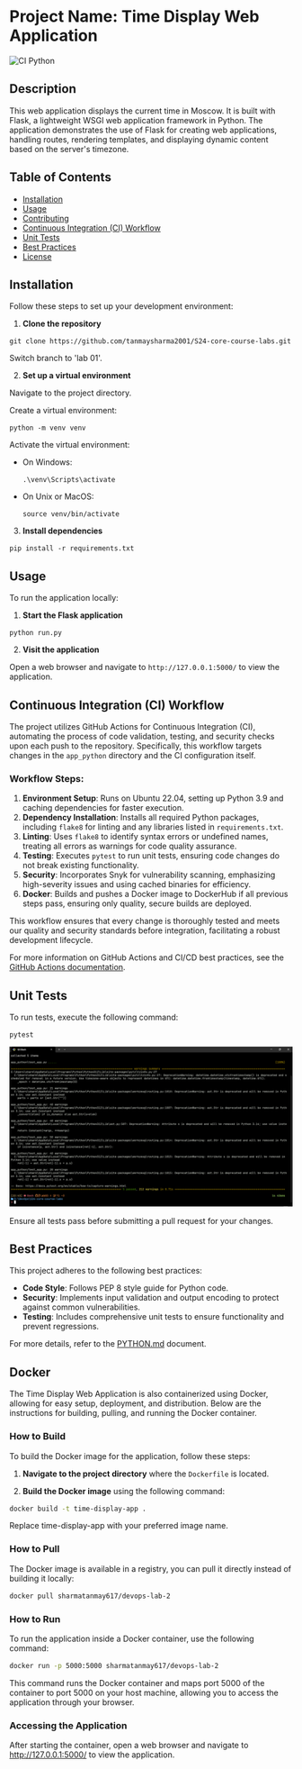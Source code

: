 # Project Name: Time Display Web Application
![CI Python](https://github.com/tanmaysharma2001/S24-core-course-labs/actions/workflows/python-ci.yml/badge.svg)

## Description

This web application displays the current time in Moscow. It is built with Flask, a lightweight WSGI web application framework in Python. The application demonstrates the use of Flask for creating web applications, handling routes, rendering templates, and displaying dynamic content based on the server's timezone.

## Table of Contents

- [Installation](#installation)
- [Usage](#usage)
- [Contributing](#contributing)
- [Continuous Integration (CI) Workflow](#continuous-integration-ci-workflow)
- [Unit Tests](#unit-tests)
- [Best Practices](#best-practices)
- [License](#license)

## Installation

Follow these steps to set up your development environment:

1. **Clone the repository**

```
git clone https://github.com/tanmaysharma2001/S24-core-course-labs.git
```

Switch branch to 'lab 01'.

2. **Set up a virtual environment**

Navigate to the project directory.

Create a virtual environment:

```
python -m venv venv
```


Activate the virtual environment:

- On Windows:
  ```
  .\venv\Scripts\activate
  ```
- On Unix or MacOS:
  ```
  source venv/bin/activate
  ```

3. **Install dependencies**

```
pip install -r requirements.txt
```


## Usage

To run the application locally:

1. **Start the Flask application**

```
python run.py
```


2. **Visit the application**

Open a web browser and navigate to `http://127.0.0.1:5000/` to view the application.


## Continuous Integration (CI) Workflow

The project utilizes GitHub Actions for Continuous Integration (CI), automating the process of code validation, testing, and security checks upon each push to the repository. Specifically, this workflow targets changes in the `app_python` directory and the CI configuration itself.

### Workflow Steps:
1. **Environment Setup**: Runs on Ubuntu 22.04, setting up Python 3.9 and caching dependencies for faster execution.
2. **Dependency Installation**: Installs all required Python packages, including `flake8` for linting and any libraries listed in `requirements.txt`.
3. **Linting**: Uses `flake8` to identify syntax errors or undefined names, treating all errors as warnings for code quality assurance.
4. **Testing**: Executes `pytest` to run unit tests, ensuring code changes do not break existing functionality.
5. **Security**: Incorporates Snyk for vulnerability scanning, emphasizing high-severity issues and using cached binaries for efficiency.
6. **Docker**: Builds and pushes a Docker image to DockerHub if all previous steps pass, ensuring only quality, secure builds are deployed.

This workflow ensures that every change is thoroughly tested and meets our quality and security standards before integration, facilitating a robust development lifecycle.

For more information on GitHub Actions and CI/CD best practices, see the [GitHub Actions documentation](https://docs.github.com/en/actions).


## Unit Tests

To run tests, execute the following command:

```
pytest
```

![Alt text](https://raw.githubusercontent.com/tanmaysharma2001/S24-core-course-labs/lab03/app_python/pytest.png)


Ensure all tests pass before submitting a pull request for your changes.


## Best Practices

This project adheres to the following best practices:

- **Code Style**: Follows PEP 8 style guide for Python code.
- **Security**: Implements input validation and output encoding to protect against common vulnerabilities.
- **Testing**: Includes comprehensive unit tests to ensure functionality and prevent regressions.

For more details, refer to the [PYTHON.md](PYTHON.md) document.

## Docker

The Time Display Web Application is also containerized using Docker, allowing for easy setup, deployment, and distribution. Below are the instructions for building, pulling, and running the Docker container.

### How to Build

To build the Docker image for the application, follow these steps:

1. **Navigate to the project directory** where the `Dockerfile` is located.

2. **Build the Docker image** using the following command:

```bash
docker build -t time-display-app .
```
Replace time-display-app with your preferred image name.

### How to Pull

The Docker image is available in a registry, you can pull it directly instead of building it locally:
```bash
docker pull sharmatanmay617/devops-lab-2
```

### How to Run

To run the application inside a Docker container, use the following command:

```bash
docker run -p 5000:5000 sharmatanmay617/devops-lab-2
```
This command runs the Docker container and maps port 5000 of the container to port 5000 on your host machine, allowing you to access the application through your browser.

### Accessing the Application

After starting the container, open a web browser and navigate to http://127.0.0.1:5000/ to view the application.
